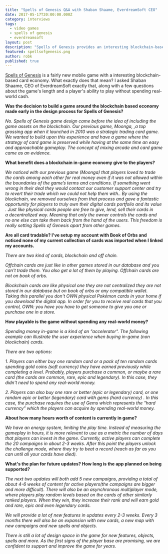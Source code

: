 ```yaml
---
title: "Spells of Genesis Q&A with Shaban Shaame, EverdreamSoft CEO"
date: 2017-05-17T20:00:00.000Z
category: interviews
tags:
  - video games
  - spells of genesis
  - everdreamsoft
layout: post
description: "Spells of Genesis provides an interesting blockchain-based card economy. What does that mean?"
featured: spellsofgenesis.png
author: robk
published: true
---
```


[Spells of Genesis](https://spellsofgenesis.com) is a fairly new mobile game with a interesting blockchain-based card economy. What exactly does that mean? I asked Shaban Shaame, CEO of EverdreamSoft exactly that, along with a few questions about the game's length and a player's ability to play without spending real-world cash.

**Was the decision to build a game around the blockchain based economy made early in the design process for Spells of Genesis?**

*No. Spells of Genesis game design came before the idea of including the game assets on the blockchain. Our previous game, Moonga, ,a top grossing app when it launched in 2010 was a strategic trading card game. We wanted to build upon this experience and have a game where the strategy of card game is preserved while having at the same time an easy and approachable gameplay. The concept of mixing arcade and card game came as an evidence.*

**What benefit does a blockchain in-game economy give to the players?**

*We noticed with our previous game (Moonga) that players loved to trade the cards among each other for real money even if it was not allowed within the boundaries of the game’s terms and conditions. If something went wrong in their deal they would contact our customer support center and try to revert their trade which we could not help them with.. By using the blockchain, we removed ourselves from that process and gave a fantastic opportunity for players to truly own  their digital cards portfolio and its value . Just like physical cards people are free to give, lend, sell their cards in a decentralized way. Meaning that only the owner controls the cards and no one else can take them back from the hand of the users. This freedom is really setting Spells of Genesis apart from other games.*

**Are all card tradable? I've setup my account with Book of Orbs and noticed none of my current collection of cards was imported when I linked my accounts.**

*There are two kind of cards, blockchain and off chain.*

*Offchain cards are just like in other games stored in our database and you can't trade them. You also get a lot of them by playing. Offchain cards are not on book of orbs.*

*Blockchain cards are like physical one they are not centralized they are not stored in our database but on book of orbs or any compatible wallet. Taking this parallel you don't OWN physical Pokémon cards in your home if you download the digital app. In order for you to receive real cards that you control, OWN: you have you have to get someone to give you one or purchase one in a store.*

**How playable is the game without spending any real-world money?**

*Spending money in-game is a kind of an "accelerator". The following example can illustrate the user experience when buying in-game (non blockchain) cards.*

*There are two options:*

*1. Players can either buy one random card or a pack of ten random cards spending gold coins (soft currency) they have earned previously while completing a level. Probably, players purchase a common, or maybe a rare card (the cards are common, rare, epic and legendary). In this case, they didn't need to spend any real-world money.*

*2. Players can also buy one rare or better (epic or legendary) card, or one random epic or better (legendary) card with gems (hard currency) . In this case, the purchase requires the use of Gems which represents the "hard currency" which the players can acquire by spending real-world money.*

**About how many hours worth of content is currently in game?**

*We have an energy system, limiting the play time. Instead of measuring the gameplay in hours, it is more relevent to use as a metric the number of days that players can invest in the game. Currently, active players can complete the 20 campaigns in about 2-3 weeks. After this point the players unlock the challenge mode, where they try to beat a record (reach as far as you can until all your cards have died).*

**What's the plan for future updates? How long is the app planned on being supported?**

*The next two updates will both add 5 new campaigns, providing a total of about 4-6 weeks of content for active players(the campaigns are bigger and more difficult). There will also be an asynchronous multiplayer mode, where players play random levels based on the cards of other similarly ranked players. When they win, they increase their rank and will earn gold and rare, epic and even legendary cards.*

*We will provide a lot of new features in updates every 2-3 weeks. Every 3 months there will also be an expansion with new cards, a new map with new campaigns and new spells and objects.*

*There is still a lot of design space in the game for new features, objects, spells and more. As the first signs of the player base are promising, we are confident to support and improve the game for years.*

